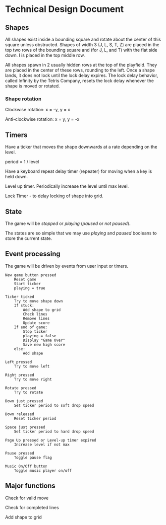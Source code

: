 # Technical Design Document

## Shapes

All shapes exist inside a bounding square and rotate about the center of this square unless obstructed. Shapes of width 3 (J, L, S, T, Z) are placed in the top two rows of the bounding square and (for J, L, and T) with the flat side down. I is placed in the top middle row.

All shapes spawn in 2 usually hidden rows at the top of the playfield. They are placed in the center of these rows, rounding to the left. Once a shape lands, it does not lock until the lock delay expires. The lock delay behavior, called Infinity by the Tetris Company, resets the lock delay whenever the shape is moved or rotated.


### Shape rotation
Clockwise rotation: x = -y, y = x

Anti-clockwise rotation: x = y, y = -x

## Timers

Have a ticker that moves the shape downwards at a rate depending on the level.

period = 1 / level

Have a keyboard repeat delay timer (repeater) for moving when a key is held down.

Level up timer. Periodically increase the level until max level.

Lock Timer - to delay locking of shape into grid.

## State

The game will be *stopped* or *playing* (*paused* or *not paused*).

The states are so simple that we may use *playing* and *paused* booleans to store the current state.

## Event processing

The game will be driven by events from user input or timers.

    New game button pressed
        Reset game
        Start ticker
        playing = true

    Ticker ticked
        Try to move shape down
        If stuck:
            Add shape to grid
            Check lines
            Remove lines
            Update score
        If end of game:
            Stop ticker
            playing = false
            Display "Game Over"
            Save new high score
        else:
            Add shape

    Left pressed
        Try to move left

    Right pressed
        Try to move right

    Rotate pressed
        Try to rotate

    Down just pressed
        Set ticker period to soft drop speed

    Down released
        Reset ticker period

    Space just pressed
        Set ticker period to hard drop speed

    Page Up pressed or Level-up timer expired
        Increase level if not max

    Pause pressed
        Toggle pause flag

    Music On/Off button
        Toggle music player on/off

## Major functions

Check for valid move

Check for completed lines

Add shape to grid
